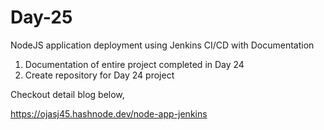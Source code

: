 
# Day-25

NodeJS application deployment using Jenkins CI/CD with Documentation

1. Documentation of entire project completed in Day 24
2. Create repository for Day 24 project


Checkout detail blog below,

https://ojasj45.hashnode.dev/node-app-jenkins